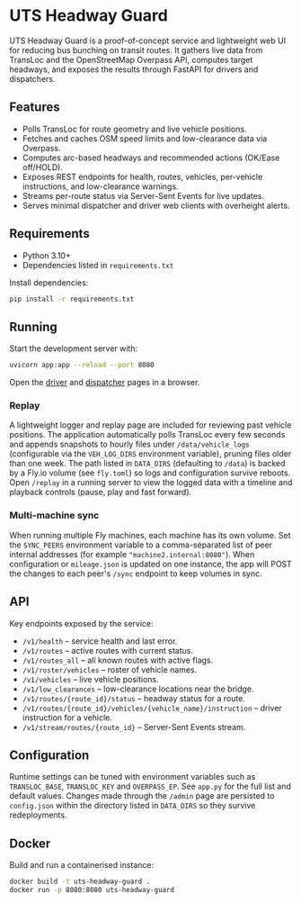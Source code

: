 # UTS Headway Guard

UTS Headway Guard is a proof-of-concept service and lightweight web UI for reducing bus bunching on transit routes.
It gathers live data from TransLoc and the OpenStreetMap Overpass API, computes target headways, and exposes the results through FastAPI for drivers and dispatchers.

## Features
- Polls TransLoc for route geometry and live vehicle positions.
- Fetches and caches OSM speed limits and low-clearance data via Overpass.
- Computes arc-based headways and recommended actions (OK/Ease off/HOLD).
- Exposes REST endpoints for health, routes, vehicles, per-vehicle instructions, and low-clearance warnings.
- Streams per-route status via Server-Sent Events for live updates.
- Serves minimal dispatcher and driver web clients with overheight alerts.

## Requirements
- Python 3.10+
- Dependencies listed in `requirements.txt`

Install dependencies:
```bash
pip install -r requirements.txt
```

## Running
Start the development server with:
```bash
uvicorn app:app --reload --port 8080
```

Open the [driver](http://localhost:8080/driver) and [dispatcher](http://localhost:8080/dispatcher) pages in a browser.

### Replay

A lightweight logger and replay page are included for reviewing past vehicle
positions. The application automatically polls TransLoc every few seconds and
appends snapshots to hourly files under `/data/vehicle_logs` (configurable via
the `VEH_LOG_DIRS` environment variable), pruning files older than one week.
The path listed in `DATA_DIRS` (defaulting to `/data`) is backed by a Fly.io
volume (see `fly.toml`) so logs and configuration survive reboots. Open `/replay` in a
running server to view the logged data with a timeline and playback controls
(pause, play and fast forward).

### Multi-machine sync

When running multiple Fly machines, each machine has its own volume. Set the
`SYNC_PEERS` environment variable to a comma-separated list of peer internal
addresses (for example `"machine2.internal:8080"`). When configuration or
`mileage.json` is updated on one instance, the app will POST the changes to each
peer's `/sync` endpoint to keep volumes in sync.

## API

Key endpoints exposed by the service:
- `/v1/health` – service health and last error.
- `/v1/routes` – active routes with current status.
- `/v1/routes_all` – all known routes with active flags.
- `/v1/roster/vehicles` – roster of vehicle names.
- `/v1/vehicles` – live vehicle positions.
- `/v1/low_clearances` – low-clearance locations near the bridge.
- `/v1/routes/{route_id}/status` – headway status for a route.
- `/v1/routes/{route_id}/vehicles/{vehicle_name}/instruction` – driver instruction for a vehicle.
- `/v1/stream/routes/{route_id}` – Server-Sent Events stream.

## Configuration
Runtime settings can be tuned with environment variables such as `TRANSLOC_BASE`, `TRANSLOC_KEY` and `OVERPASS_EP`.
See `app.py` for the full list and default values. Changes made through the `/admin` page
are persisted to `config.json` within the directory listed in `DATA_DIRS` so they
survive redeployments.

## Docker
Build and run a containerised instance:
```bash
docker build -t uts-headway-guard .
docker run -p 8080:8080 uts-headway-guard
```

